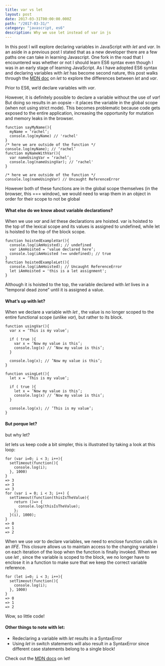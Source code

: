 ```yaml
---
title: var vs let
layout: post
date: 2017-03-31T00:00:00.000Z
path: "/2017-03-31/"
category: "javascript, es6"
description: Why we use let instead of var in js
---
```


In this post I will explore declaring variables in JavaScript with *let* and *var*. In an aside in a previous post I stated that as a new developer there are a few paths one can take in learning Javascript. One fork in the road that I encountered was whether or not I should learn ES6 syntax even though I was in an early stage of learning JavaScript. As I have adopted ES6 syntax and declaring variables with *let* has become second nature, this post walks through the [MDN doc](https://developer.mozilla.org/en-US/docs/Web/JavaScript/Reference/Statements/let) on *let* to explore the differences between *let* and *var*.

Prior to ES6, we’d declare variables with *var*.

However, it is definitely possible to declare a variable without the use of *var*! But doing so results in an oopsie - it places the variable in the global scope (when not using strict mode). This becomes problematic because code gets exposed to the entire application, increasing the opportunity for mutation and memory leaks in the browser.

```
function sayMyName(){
  myName = ‘rachel’;
  console.log(myName) // 'rachel'
}
/* here we are outside of the function */
console.log(myName); // ‘rachel’ 
function myNameWithVar(){
  var nameUsingVar = ‘rachel’;
  console.log(nameUsingVar); // ‘rachel'
}

/* here we are outside of the function */
console.log(nameUsingVar) // Uncaught ReferenceError
```


However both of these functions are in the global scope themselves (in the browser, this === window), we would need to wrap them in an object in order for their scope to not be global

<h4>What else do we know about variable declarations?</h4>

When we use *var* and *let* these declarations are hoisted. var is hoisted to the top of the lexical scope and its values is assigned to undefined, while let is hoisted to the top of the block scope.

```
function hoistedExampleVar(){
  console.log(iAmHoisted); // undefined
  var iAmHoisted = ‘value declared here’;
  console.log(iAmHoisted !== undefined); // true
}
function hoistedExampleLet(){
  console.log(iAmHoisted); // Uncaught ReferenceError
  let iAmHoisted = 'this is a let assignment';
}
```

Although it is hoisted to the top, the variable declared with *let* lives in a “temporal dead zone” until it is assigned a value.
<h4>What’s up with let?</h4>

When we declare a variable with *let* , the value is no longer scoped to the entire functional scope (unlike *var*), but rather to its block.
```
function usingVar(){
  var x = ’This is my value’;
  
  if ( true ){
    var x = ’Now my value is this’;
    console.log(x) // ’Now my value is this’;
  }
  
  console.log(x); // ’Now my value is this’;
}

function usingLet(){
  let x = ’This is my value’;
  
  if ( true ){
    let x = ’Now my value is this’;
    console.log(x) // ’Now my value is this’;
  }
  
  console.log(x); // ’This is my value’;
}
```
<h4>But porque let?</h4>
but why let?


*let* lets us keep code a bit simpler, this is illustrated by taking a look at this loop:

```
for (var i=0; i < 3; i++){
  setTimeout(function(){
    console.log(i);
  }, 1000)
}
=> 3
=> 3
=> 3
for (var i = 0; i < 3; i++) {
  setTimeout(function(thisIsTheValue){
    return ()=> {
      console.log(thisIsTheValue);
    };
  }(i), 1000);
}
=> 0
=> 1
=> 2
```
When we use *var* to declare variables, we need to enclose function calls in an *IIFE*. This closure allows us to maintain access to the changing variable i on each iteration of the loop when the function is finally invoked.
When we use *let* , since the variable is scoped to the block, we no longer have to enclose it in a function to make sure that we keep the correct variable reference.
```
for (let i=0; i < 3; i++){
  setTimeout(function(){
    console.log(i);
  }, 1000)
}
=> 0
=> 1
=> 2
```
Wow, so little code!
<h4>Other things to note with let: </h4>

- Redeclaring a variable with *let* results in a SyntaxError
- Using *let*  in switch statements will also result in a SyntaxError since different case statements belong to a single block!

Check out the [MDN docs](https://developer.mozilla.org/en-US/docs/Web/JavaScript/Reference/Statements/let) on let!
